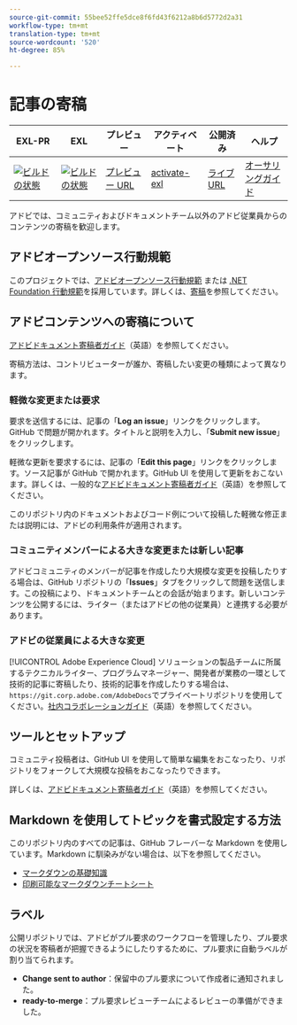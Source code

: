 ```yaml
---
source-git-commit: 55bee52ffe5dce8f6fd43f6212a8b6d5772d2a31
workflow-type: tm+mt
translation-type: tm+mt
source-wordcount: '520'
ht-degree: 85%

---
```

# 記事の寄稿

| EXL-PR | EXL | プレビュー | アクティベート | 公開済み | ヘルプ |
|--- |--- |--- |--- |--- |--- |
| [![ビルドの状態](https://docs.ci.corp.adobe.com/view/exl-pr/job/aem-forms-automated-conversion-service.en_pr-exl/badge/icon)](https://docs.ci.corp.adobe.com/view/exl-pr/job/aem-forms-automated-conversion-service.en_pr-exl/lastBuild/) | [![ビルドの状態](https://docs.ci.corp.adobe.com/view/exl-pr/job/aem-forms-automated-conversion-service.en_exl/lastBuild/badge/icon)](https://docs.ci.corp.adobe.com/view/exl-pr/job/aem-forms-automated-conversion-service.en_exl/lastBuild/lastBuild) | [プレビュー URL](https://experienceleague.corp.adobe.com/docs/aem-forms-automated-conversion-service/using/introduction.html?lang=en) | [activate-exl](https://docs.ci.corp.adobe.com/job/activate-exl/build/) | [ライブURL](https://experienceleague.adobe.com/docs/aem-forms-automated-conversion-service/using/home.html?lang=en) | [オーサリングガイド](https://experienceleague.adobe.com/docs/authoring-guide-exl/using/introduction.html?lang=en) |

アドビでは、コミュニティおよびドキュメントチーム以外のアドビ従業員からのコンテンツの寄稿を歓迎します。

## アドビオープンソース行動規範

このプロジェクトでは、[アドビオープンソース行動規範](code-of-conduct.md) または [.NET Foundation 行動規範](https://dotnetfoundation.org/code-of-conduct)を採用しています。詳しくは、[寄稿](contributing.md)を参照してください。

## アドビコンテンツへの寄稿について

[アドビドキュメント寄稿者ガイド](https://docs.adobe.com/help/en/contributor/contributor-guide/introduction.html)（英語）を参照してください。

寄稿方法は、コントリビューターが誰か、寄稿したい変更の種類によって異なります。

### 軽微な変更または要求

要求を送信するには、記事の「**Log an issue**」リンクをクリックします。GitHub で問題が開かれます。タイトルと説明を入力し、「**Submit new issue**」をクリックします。

軽微な更新を要求するには、記事の「**Edit this page**」リンクをクリックします。ソース記事が GitHub で開かれます。GitHub UI を使用して更新をおこないます。詳しくは、一般的な[アドビドキュメント寄稿者ガイド](https://docs.adobe.com/help/en/contributor/contributor-guide/introduction.html)（英語）を参照してください。

このリポジトリ内のドキュメントおよびコード例について投稿した軽微な修正または説明には、アドビの利用条件が適用されます。

### コミュニティメンバーによる大きな変更または新しい記事

アドビコミュニティのメンバーが記事を作成したり大規模な変更を投稿したりする場合は、GitHub リポジトリの「**Issues**」タブをクリックして問題を送信します。この投稿により、ドキュメントチームとの会話が始まります。新しいコンテンツを公開するには、ライター（またはアドビの他の従業員）と連携する必要があります。

<!--
If you submit a pull request with significant changes to documentation and code examples, you'll see a message in the pull request asking you to submit an online contribution license agreement (CLA). You must complete the online form before we can review your pull request.
-->

### アドビの従業員による大きな変更

[!UICONTROL Adobe Experience Cloud] ソリューションの製品チームに所属するテクニカルライター、プログラムマネージャー、開発者が業務の一環として技術的記事に寄稿したり、技術的記事を作成したりする場合は、`https://git.corp.adobe.com/AdobeDocs`でプライベートリポジトリを使用してください。[社内コラボレーションガイド](https://docs.adobe.com/content/help/en/collaborative-doc-instructions/collaboration-guide/home.html)（英語）を参照してください。

<!--Employees from other parts of the Adobe world should use the public repo for minor updates.-->

## ツールとセットアップ

コミュニティ投稿者は、GitHub UI を使用して簡単な編集をおこなったり、リポジトリをフォークして大規模な投稿をおこなったりできます。

詳しくは、[アドビドキュメント寄稿者ガイド](https://docs.adobe.com/help/en/contributor/contributor-guide/introduction.html)（英語）を参照してください。

## Markdown を使用してトピックを書式設定する方法

このリポジトリ内のすべての記事は、GitHub フレーバーな Markdown を使用しています。Markdown に馴染みがない場合は、以下を参照してください。

* [マークダウンの基礎知識](https://help.github.com/articles/getting-started-with-writing-and-formatting-on-github/)
* [印刷可能なマークダウンチートシート](https://guides.github.com/pdfs/markdown-cheatsheet-online.pdf)

## ラベル

公開リポジトリでは、アドビがプル要求のワークフローを管理したり、プル要求の状況を寄稿者が把握できるようにしたりするために、プル要求に自動ラベルが割り当てられます。

* **Change sent to author**：保留中のプル要求について作成者に通知されました。
* **ready-to-merge**：プル要求レビューチームによるレビューの準備ができました。
